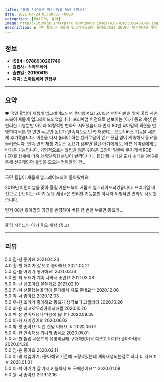 ```yaml
---
title: "튤립 사운드북 아기 동요 세상 (핑크)"
date: 2021-04-24 05:58:07 +0900
categories: [국내도서, 유아]
image: https://bimage.interpark.com/goods_image/6/8/8/6/305146886s.jpg
description: ● 국민 튤립이 새롭게 업그레이드되어 돌아왔어요! 2019년 어린이날을 맞아 튤립 사운드북이 새롭게 업그레이드되었습니다. 프리미엄 버전으로 선보이는 [아기 동요 세상]은 편리한 기능뿐만 아니라 외형적인 변화도 시도했습니다.먼저 80만 육아맘의 의견을 반영하여 버튼 한 번만 누르면 동요
---
```


## **정보**

- **ISBN : 9788930261746**
- **출판사 : 스마트베어**
- **출판일 : 20190415**
- **저자 : 스마트베어 편집부**

------



## **요약**

●  국민 튤립이 새롭게 업그레이드되어 돌아왔어요! 2019년 어린이날을 맞아 튤립 사운드북이 새롭게 업그레이드되었습니다. 프리미엄 버전으로 선보이는 [아기 동요 세상]은 편리한 기능뿐만 아니라 외형적인 변화도 시도했습니다.먼저 80만 육아맘의 의견을 반영하여 버튼 한 번만 누르면 동요가 연속적으로 반복 재생되는 오토리버스 기능을 새롭게 추가했습니다. 버튼을 다시 눌러야 하는 번거로움이 없고 끊김 없이 계속해서 동요를 들려줍니다. 연속 반복 재생 기능은 동요가 멈추면 울던 아기에게도, 바쁜 육아맘에게도 반가운 기능입니다. 외형적으로는 튤립을 닮은 귀여운 고양이 얼굴에 무지개색 RGB LED를 탑재해 더욱 알록달록한 불빛이 반짝입니다. 튤립 캣 에디션 출시 소식은 SNS를 통해 선공개되어 튤립을 모으는 엄마들의 관...

------

국민 튤립이 새롭게 업그레이드되어 돌아왔어요!

2019년 어린이날을 맞아 튤립 사운드북이 새롭게 업그레이드되었습니다. 프리미엄 버전으로 선보이는 &lt;아기 동요 세상&gt;은 편리한 기능뿐만 아니라 외형적인 변화도 시도했습니다.

먼저 80만 육아맘의 의견을 반영하여 버튼 한 번만 누르면 동요가... 

------


튤립 사운드북 아기 동요 세상 (핑크) 

------


## **리뷰** 

5.0 김-현 좋아요 2021.04.23 <br/>4.0 황-인 애기가 잘 보고 좋아해요 2021.04.21 <br/>5.0 김-름 아이가 좋아해요!  2021.03.18 <br/>5.0 안-미 노래가 계속 나와서 좋인요 2021.03.08 <br/>5.0 이-선 넘조아요 잘쓸게요 2021.02.19 <br/>5.0 김-미 선물했는데 맘에 든다해서 저도 좋네요^^ 2020.12.06 <br/>5.0 박-서 좋아요  2020.12.03 <br/>5.0 우-현 조카가 좋아해요 동요가 생각보다 고퀄리티 2020.10.26 <br/>5.0 최-은 최고♡우리아이최애템 2020.10.20 <br/>5.0 박-윤 연속재생이 마음에 듭니다 2020.09.25 <br/>5.0 이-아 재미있어요 2020.06.02 <br/>5.0 박-영 좋아요! 이건 랜덤 이에요 ㅎ 2020.06.01 <br/>5.0 이-현 연속재생 되니까 좋네요 2020.05.01 <br/>5.0 서-원 튤립 사운드북 유명하길래 구매해봤어요 예쁘고 아기가 좋아하네요 2020.04.26 <br/>5.0 임-윤 좋아요 2020.02.11 <br/>5.0 이-례 백일아기가좋아해요 기존에 노랑색있는데 계속재생되는걸로 하나 더 사요ㅎㅎ 2020.01.31 <br/>5.0 이-미 아기가 잘 가지고 놀아서 또 구매했어요^^ 2020.01.08 <br/>5.0 윤-서 좋아요 2019.12.16 <br/>